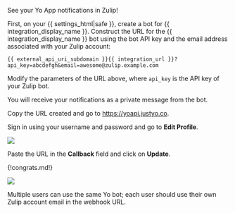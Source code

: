 See your Yo App notifications in Zulip!

First, on your {{ settings_html|safe }}, create a bot for
{{ integration_display_name }}. Construct the URL for the
{{ integration_display_name }} bot using the bot API key
and the email address associated with your Zulip account:

`{{ external_api_uri_subdomain }}{{ integration_url }}?api_key=abcdefgh&email=awesome@zulip.example.com`

Modify the parameters of the URL above, where `api_key` is the API key
of your Zulip bot.

You will receive your notifications as a private message from the bot.

Copy the URL created and go to <https://yoapi.justyo.co>.

Sign in using your username and password and go to **Edit Profile**.

![](/static/images/integrations/yo-app/001.png)

Paste the URL in the **Callback** field and click on **Update**.

{!congrats.md!}

![](/static/images/integrations/yo-app/002.png)

Multiple users can use the same Yo bot; each user should use
their own Zulip account email in the webhook URL.
